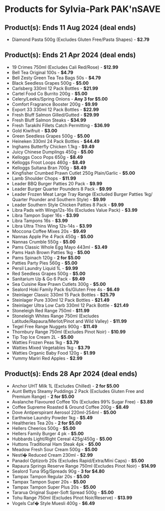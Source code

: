 # Products for Sylvia-Park PAK'nSAVE

## Product(s): Ends 11 Aug 2024 (deal ends)
- Diamond Pasta 500g (Excludes Gluten Free/Pasta Shapes) - **$2.79**

## Product(s): Ends 21 Apr 2024 (deal ends)
- 19 Crimes 750ml (Excludes Cali Red/Rose) - **$12.99**
- Bell Tea Original 100s - **$4.79**
- Bell Zesty Green Tea Tea Bags 50s - **$4.79**
- Black Seedless Grapes 500g - **$5.00**
- Carlsberg 330ml 12 Pack Bottles - **$21.99**
- Cartel Food Co Burrito 200g - **$5.00**
- Celery/Leeks/Spring Onions - **Any 3 for $5.00**
- Comfort Fragrance Booster 200g - **$9.99**
- Export 33 330ml 12 Pack Bottles - **$22.99**
- Fresh Bluff Salmon Gilled/Gutted - **$29.99**
- Fresh Bluff Salmon Steaks - **$34.99**
- Fresh Tarakihi Fillets Catch Permitting - **$36.99**
- Gold Kiwifruit - **$3.00**
- Green Seedless Grapes 500g - **$5.00**
- Heineken 330ml 24 Pack Bottles - **$44.49**
- Inghams Butterfly Chicken 1.1kg - **$9.49**
- Juicy Chinese Dumplings 450g - **$5.00**
- Kelloggs Coco Pops 650g - **$8.49**
- Kelloggs Froot Loops 460g - **$8.49**
- Kelloggs Sultana Bran 700g - **$8.49**
- Kingfisher Crumbed Prawn Cutlet 250g Plain/Garlic - **$5.00**
- Lamb Shoulder Chops - **$11.99**
- Leader BBQ Burger Patties 20 Pack - **$9.99**
- Leader Burger Quarter Pounders 8 Pack - **$9.99**
- Leader Frozen Meat Large Tray Range (Excluded Burger Patties 1kg/ Quarter Pounder and Southern Style) - **$9.99**
- Leader Southern Style Chicken Patties 8 Pack - **$9.99**
- Libra Pads with Wings12s-16s (Excludes Value Pack) - **$3.99**
- Libra Tampon Super 16s - **$3.99**
- Libra Tampons 16s - **$3.99**
- Libra Ultra Thins Wing 12s-14s - **$3.99**
- Moccona Coffee Mixes 20s - **$9.49**
- Nannas Apple Pie 4 Pack 450g - **$5.00**
- Nannas Crumble 550g - **$5.00**
- Pams Classic Whole Egg Mayo 443ml - **$3.49**
- Pams Hash Brown Patties 1kg - **$5.00**
- Pams Spinach 120g - **2 for $5.00**
- Patties Party Pies 560g - **$5.00**
- Persil Laundry Liquid 1L - **$9.99**
- Red Seedless Grapes 500g - **$5.00**
- Sanitarium Up & Go 6 Pack - **$9.49**
- Sea Cuisine Raw Prawn Cutlets 300g - **$5.00**
- Sealord Hoki Family Pack 6s/Gluten Free 4s - **$6.49**
- Steinlager Classic 330ml 15 Pack Bottles - **$25.79**
- Steinlager Pure 330ml 12 Pack Bottles - **$21.49**
- Steinlager Ultra Low Carb 330ml 12 Pack Bottle - **$21.49**
- Stoneleigh Red Range 750ml - **$11.99**
- Stoneleigh Whites Range 750ml (Excludes Latitude/Rapaura/Merlot/Pinot and Wild Valley) - **$11.99**
- Tegel Free Range Nuggets 900g - **$11.49**
- Thornbury Range 750ml (Excludes Pinot Noir) - **$10.99**
- Tip Top Ice Cream 2L - **$5.00**
- Watties Frozen Peas 1kg - **$3.79**
- Watties Mixed Vegetables 1kg - **$3.79**
- Watties Organic Baby Food 120g - **$1.99**
- Yummy Mariri Red Apples - **$2.99**

## Product(s): Ends 28 Apr 2024 (deal ends)
- Anchor UHT Milk 1L (Excludes Chilled) - **2 for $5.00**
- Aunt Bettys Steamy Puddings 2 Pack (Excludes Gluten Free and Premium Range) - **2 for $5.00**
- Avalanche Flavoured Coffee 10s (Excludes 99% Sugar Free) - **$3.89**
- Coffee Supreme Roasted & Ground Coffee 200g - **$8.49**
- Dove Antiperspirant Aerosol 220ml-254ml - **$5.00**
- Earthwise Laundry Powder 1kg - **$5.49**
- Healtheries Tea 20s - **2 for $5.00**
- Hellers Cheerios 500g - **$5.00**
- Hellers Family Burger 4 pk - **$5.00**
- Hubbards Light/Right Cereal 425g/450g - **$5.00**
- Huttons Traditional Ham Steak 4pk - **$5.00**
- Meadow Fresh Sour Cream 500g - **$5.00**
- Nestl� Reduced Cream 230ml - **$2.99**
- Panadol Optizorb 20s (Excludes Rapid/Extra/Mini Caps) - **$5.00**
- Rapaura Springs Reserve Range 750ml (Excludes Pinot Noir) - **$14.99**
- Sealord Tuna 95g/Spreads 90g - **3 for $4.80**
- Tampax Tampon Regular 20s - **$5.00**
- Tampax Tampon Super 20s - **$5.00**
- Tampax Tampon Super Plus 20s - **$5.00**
- Tararua Original Super-Soft Spread 500g - **$5.00**
- Tohu Range 750ml (Excludes Pinot Noir/Reserve) - **$13.99**
- Vogels Caf� Style Muesli 400g - **$6.49**

